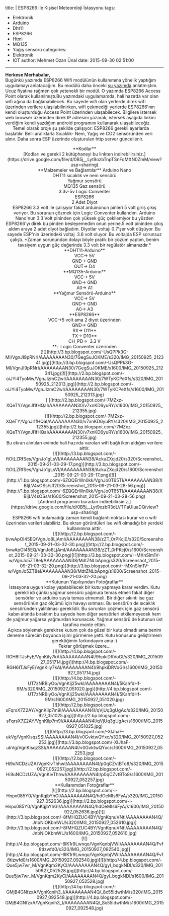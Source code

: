 title: |
  ESP8266 ile Kişisel Meteoroloji İstasyonu
tags:
  - Elektronik
  - Arduino
  - Dht11
  - ESP8266
  - Html
  - MQ135
  - Yağış sensörü
categories:
  - Elektronik
  - IOT
author: Mehmet Ozan Ünal
date: 2015-09-30 02:51:00
---
**Herkese Merhabalar,**  
Bugünkü yazımda ESP8266 Wifi modülünün kullanımına yönelik yaptığım uygulamayı anlatacağım. Bu modülü daha önceki [şu yazımda](http://mozanunal.blogspot.com.tr/2015/03/esp8266-modulu-html-server.html) anlatmıştım. Ucuz fiyatına rağmen çok yetenekli bir modül. O yazımda ESP8266 Access Point olarak kullanılmıştı.Bu yazımdaki uygulamamda, hali hazırda var olan wifi ağına da bağlanabilecek. Bu sayede wifi olan yerlerde direk wifi üzerinden verilere ulaşılabilinirken, wifi çekmediği yerlerde ESP8266'nın kendi oluşturduğu Access Point üzerinden ulaşabilecek. Bilgilere istersek web browser üzerinden direk IP adresini yazarak, istersek aşağıda linkini verdiğim kendi yazdığım android programını kullanarak ulaşabileceğiz.  
      Temel olarak proje şu şekilde çalışıyor: ESP8266 gerekli ayarlarda başlatılır. Belli aralıklarla Sıcaklık- Nem, Yağış ve CO2 sensöründen veri alınır. Daha sonra ESP üzerinde oluşturulan http server güncellenir.  
<!-- more -->  

<div style="text-align: center;">**Kodlar**</div>

<div style="text-align: center;">[Kodları ve gerekli 2 kütüphaneyi bu linkten indirebilirsiniz.](https://drive.google.com/file/d/0B5j__Lyt9ozbTnpTSnFqMXN0ZmM/view?usp=sharing)</div>

<div style="text-align: center;">**Malzemeler ve Bağlantılar**  
Arduino Nano  

<div style="text-align: center;">DHT11 sıcaklık ve nem sensörü</div>

<div style="text-align: center;">Yağmur sensörü</div>

<div style="text-align: center;">MQ135 Gaz sensörü</div>

<div style="text-align: center;">3.3v-5v Logic Conventer</div>

<div style="text-align: center;">ESP8266</div>

<div style="text-align: center;">2 Adet Diyot</div>

<div style="text-align: center;">ESP8266 3.3 volt ile çalışıyor fakat arduinonun pinleri 5 volt giriş çıkış veriyor. Bu sorunun çözmek için Logic Conventer kullandım. Arduino Nano'nun 3.3 Volt pininden çok yüksek güç çekilemiyor bu yüzden ESP8266'yı direk bu pinden besleyemedim onun yerine.5 volt pininden çıkış aldım araya 2 adet diyot bağladım. Diyotlar voltajı 0.7'şer volt düşüyor. Bu sayede ESP'nin üzerindeki voltaj  3.6 volt oluyor. Bu voltajda ESP sorunsuz çalıştı. *Zaman sorunundan dolayı böyle pratik bir çözüm yaptım, benim tavsiyem uygun güç değerinde 3.3 volt bir regülatör almanızdır.*</div>

<div style="text-align: left;">

<div style="text-align: center;">**DHT11-Arduino**</div>

</div>

<div style="text-align: left;">

<div style="text-align: center;">VCC-> 5V</div>

</div>

<div style="text-align: left;">

<div style="text-align: center;">GND-> GND</div>

</div>

<div style="text-align: left;">

<div style="text-align: center;">OUT-> D4</div>

<div style="text-align: center;">**MQ135-Arduino**</div>

<div>

<div style="text-align: center;">VCC-> 5V</div>

</div>

<div>

<div style="text-align: center;">GND-> GND</div>

</div>

<div>

<div style="text-align: center;">A0-> A1</div>

</div>

<div style="text-align: center;">**Yağmur Sensörü-Arduino**</div>

<div>

<div style="text-align: center;">VCC-> 5V</div>

</div>

<div>

<div style="text-align: center;">GND-> GND</div>

</div>

<div>

<div style="text-align: center;">A0-> A3</div>

</div>

<div style="text-align: center;">**ESP8266**</div>

<div style="text-align: center;">VCC->5 volt ama 2 diyot üzerinden</div>

<div style="text-align: center;">GND-> GND</div>

<div style="text-align: center;">RX-> D11**</div>

<div style="text-align: center;">TX-> D10**</div>

<div style="text-align: center;"><span style="text-align: left;">CH_PD->  3.3 V</span></div>

<div style="text-align: center;"><span style="text-align: left;">  
</span></div>

<div style="text-align: center;"><span style="text-align: left;">**: </span> Logic Conventer üzerinden</div>

</div>

</div>

<div class="separator" style="clear: both; text-align: center;">[![](http://3.bp.blogspot.com/-UsQPPk3G-MI/VgnJI9pRNrI/AAAAAAAAN30/7GegSuJOKME/s320/IMG_20150925_212341.jpg)](http://3.bp.blogspot.com/-UsQPPk3G-MI/VgnJI9pRNrI/AAAAAAAAN30/7GegSuJOKME/s1600/IMG_20150925_212341.jpg)[![](http://2.bp.blogspot.com/-oiJYi4TyoMw/VgnJIzmC2wI/AAAAAAAAN30/7WTyKCPeXfs/s320/IMG_20150925_212313.jpg)](http://2.bp.blogspot.com/-oiJYi4TyoMw/VgnJIzmC2wI/AAAAAAAAN30/7WTyKCPeXfs/s1600/IMG_20150925_212313.jpg)</div>

<div class="separator" style="clear: both; text-align: center;">[  
](http://2.bp.blogspot.com/-7MZxz-XQeTY/VgnJI1fHQaI/AAAAAAAAN30/v7xnKD6yuRY/s1600/IMG_20150925_212355.jpg)</div>

<div class="separator" style="clear: both; text-align: center;">[![](http://2.bp.blogspot.com/-7MZxz-XQeTY/VgnJI1fHQaI/AAAAAAAAN30/v7xnKD6yuRY/s320/IMG_20150925_212355.jpg)](http://2.bp.blogspot.com/-7MZxz-XQeTY/VgnJI1fHQaI/AAAAAAAAN30/v7xnKD6yuRY/s1600/IMG_20150925_212355.jpg)</div>

<div class="separator" style="clear: both; text-align: center;">Bu ekran alıntıları evimde hali hazırda varolan wifi bağlı iken aldığım verilere aittir.</div>

<div class="separator" style="clear: both; text-align: center;">[![](http://3.bp.blogspot.com/-ftOtLZRfSes/VgnJo1gLsVI/AAAAAAAAN38/AckuZXojd20/s320/Screenshot_2015-09-21-03-29-17.png)](http://3.bp.blogspot.com/-ftOtLZRfSes/VgnJo1gLsVI/AAAAAAAAN38/AckuZXojd20/s1600/Screenshot_2015-09-21-03-29-17.png)[![](http://1.bp.blogspot.com/-6ZQQErWn0kk/VgnJo0T65TI/AAAAAAAAN38/XBIjLV4sOSs/s320/Screenshot_2015-09-21-03-28-56.png)](http://1.bp.blogspot.com/-6ZQQErWn0kk/VgnJo0T65TI/AAAAAAAAN38/XBIjLV4sOSs/s1600/Screenshot_2015-09-21-03-28-56.png)</div>

<div class="separator" style="clear: both; text-align: center;">[Android programını buradan indirebilirsiniz.](https://drive.google.com/file/d/0B5j__Lyt9ozbR3dLVTI1aUluaDQ/view?usp=sharing)</div>

<div class="separator" style="clear: both; text-align: center;">ESP8266 wifi bulamadığı zaman kendi bağlantı noktası kurar ve o wifi üzerinden verileri alabiliriz. Bu ekran görüntüleri ise wifi olmadığı bir yerdeki kullanımına aittir.</div>

<div class="separator" style="clear: both; text-align: center;">[![](http://2.bp.blogspot.com/-bvwApOI45EQ/VgnJo8LjAmI/AAAAAAAAN38/zZT_0rPKcj0/s320/Screenshot_2015-09-21-03-32-30.png)](http://2.bp.blogspot.com/-bvwApOI45EQ/VgnJo8LjAmI/AAAAAAAAN38/zZT_0rPKcj0/s1600/Screenshot_2015-09-21-03-32-30.png)[![](http://3.bp.blogspot.com/--MXnSlm1V-w/VgnJo5ZT8eI/AAAAAAAAN38/MdtZNLbApng/s320/Screenshot_2015-09-21-03-32-20.png)](http://3.bp.blogspot.com/--MXnSlm1V-w/VgnJo5ZT8eI/AAAAAAAAN38/MdtZNLbApng/s1600/Screenshot_2015-09-21-03-32-20.png)</div>

<div class="separator" style="clear: both; text-align: center;">**Kutunun Yapılışından Fotoğraflar**</div>

<div class="separator" style="clear: both; text-align: center;">İstasyona uygun kolay yapılabilecek bir kutu yapmaya karar verdim. Kutu gerekli idi çünkü yağmur sensörü yağmura temas etmeli fakat diğer sensörler ve arduino suyla temas etmemeli. Bir diğer sıkıntı ise gaz sensörünün gaz ölçümü için havayı ısıtması. Bu sensörün de sıcaklık sensöründen yalıtılması gereklidir. Bu sorunları çözmek için gaz sensörü kabın altında bıraktım bu sayede hem diğer sensörleri etkilemeyecek hem de yağmur yağarsa yağmurdan korunacak. Yağmur sensörü de kutunun üst tarafına monte ettim.</div>

<div class="separator" style="clear: both; text-align: center;">Açıkca söylemek gerekirse kutum çok da güzel bir kutu olmadı ama benim deneme sürecim boyunca işimi görmeme yetti. Kutu konusunu geliştirmem gerektiğimin farkındayım ama :)</div>

<div class="separator" style="clear: both; text-align: center;">Tekrar görüşmek üzere...</div>

<div class="separator" style="clear: both; text-align: center;">[![](http://4.bp.blogspot.com/-RGH6ITJsFyE/VgnKily7kAI/AAAAAAAAN4I/9hpkiDRVoGI/s320/IMG_20150927_051714.jpg)](http://4.bp.blogspot.com/-RGH6ITJsFyE/VgnKily7kAI/AAAAAAAAN4I/9hpkiDRVoGI/s1600/IMG_20150927_051714.jpg) </div>

<div class="separator" style="clear: both; text-align: center;">[![](http://4.bp.blogspot.com/-UT7zNRBiyOo/VgnKij25wkI/AAAAAAAAN4I/5KahfdHf-9M/s320/IMG_20150927_051020.jpg)](http://4.bp.blogspot.com/-UT7zNRBiyOo/VgnKij25wkI/AAAAAAAAN4I/5KahfdHf-9M/s1600/IMG_20150927_051020.jpg)</div>

<div class="separator" style="clear: both; text-align: center;">[![](http://2.bp.blogspot.com/-sFqrsX7Z2AY/VgnKilp7m9I/AAAAAAAAN4I/qVjUq3gUgAc/s320/IMG_20150927_051025.jpg)](http://2.bp.blogspot.com/-sFqrsX7Z2AY/VgnKilp7m9I/AAAAAAAAN4I/qVjUq3gUgAc/s1600/IMG_20150927_051025.jpg)</div>

<div class="separator" style="clear: both; text-align: center;">[![](http://3.bp.blogspot.com/-XlJhaF-ukVg/VgnKisqzSSI/AAAAAAAAN4I/v0GvktwQYxc/s320/IMG_20150927_052253.jpg)](http://3.bp.blogspot.com/-XlJhaF-ukVg/VgnKisqzSSI/AAAAAAAAN4I/v0GvktwQYxc/s1600/IMG_20150927_052253.jpg)</div>

<div class="separator" style="clear: both; text-align: center;">[![](http://2.bp.blogspot.com/-Hi9uNCDzUZA/VgnKivThhwI/AAAAAAAAN4I/p0qCZvtBTo8/s320/IMG_20150927_052257.jpg)](http://2.bp.blogspot.com/-Hi9uNCDzUZA/VgnKivThhwI/AAAAAAAAN4I/p0qCZvtBTo8/s1600/IMG_20150927_052257.jpg)</div>

<div class="separator" style="clear: both; text-align: center;">**Kullanımdan Fotoğraflar**</div>

<div class="separator" style="clear: both; text-align: center;">[![](http://2.bp.blogspot.com/-i-Hnpx085Y0/VgnKqjbYhGI/AAAAAAAAN4Q/hdOeMIs6FyA/s320/IMG_20150927_052636.jpg)](http://2.bp.blogspot.com/-i-Hnpx085Y0/VgnKqjbYhGI/AAAAAAAAN4Q/hdOeMIs6FyA/s1600/IMG_20150927_052636.jpg)[![](http://3.bp.blogspot.com/-8fMHQZUC4BY/VgnKqnuVNtI/AAAAAAAAN4Q/JnbNiOKbmWU/s320/IMG_20150927_052610.jpg)](http://3.bp.blogspot.com/-8fMHQZUC4BY/VgnKqnuVNtI/AAAAAAAAN4Q/JnbNiOKbmWU/s1600/IMG_20150927_052610.jpg)</div>

<div class="separator" style="clear: both; text-align: center;">[![](http://4.bp.blogspot.com/-6lK1r9Lwnqo/VgnKqnbjVWI/AAAAAAAAN4Q/Fvf8tIzwfd0/s320/IMG_20150927_092540.jpg)](http://4.bp.blogspot.com/-6lK1r9Lwnqo/VgnKqnbjVWI/AAAAAAAAN4Q/Fvf8tIzwfd0/s1600/IMG_20150927_092540.jpg)[![](http://4.bp.blogspot.com/-Que5jw7wr_M/VgnKqm2KyCI/AAAAAAAAN4Q/gyI_bqgkNDI/s320/IMG_20150927_052528.jpg)](http://4.bp.blogspot.com/-Que5jw7wr_M/VgnKqm2KyCI/AAAAAAAAN4Q/gyI_bqgkNDI/s1600/IMG_20150927_052528.jpg)</div>

<div class="separator" style="clear: both; text-align: center;">[![](http://4.bp.blogspot.com/-GMjB4GNfzxA/VgnKqnih3_I/AAAAAAAAN4Q/_8x55IdwthM/s320/IMG_20150927_092548.jpg)](http://4.bp.blogspot.com/-GMjB4GNfzxA/VgnKqnih3_I/AAAAAAAAN4Q/_8x55IdwthM/s1600/IMG_20150927_092548.jpg)</div>